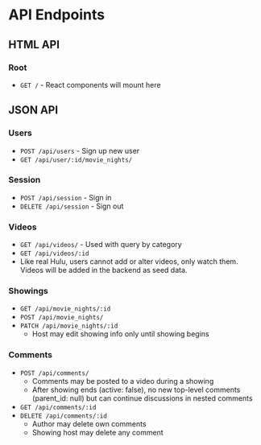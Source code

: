 # API Endpoints

## HTML API

### Root

- `GET /` - React components will mount here

## JSON API

### Users

- `POST /api/users` - Sign up new user
- `GET /api/user/:id/movie_nights/`

### Session

- `POST /api/session` - Sign in
- `DELETE /api/session` - Sign out

### Videos

- `GET /api/videos/` - Used with query by category
- `GET /api/videos/:id`
- Like real Hulu, users cannot add or alter videos, only watch them. Videos will be added in the backend as seed data.

### Showings

- `GET /api/movie_nights/:id`
- `POST /api/movie_nights/`
- `PATCH /api/movie_nights/:id`
  - Host may edit showing info only until showing begins

### Comments

- `POST /api/comments/`
  - Comments may be posted to a video during a showing
  - After showing ends (active: false), no new top-level comments (parent_id: null) but can continue discussions in nested comments
- `GET /api/comments/:id`
- `DELETE /api/comments/:id`
  - Author may delete own comments
  - Showing host may delete any comment
